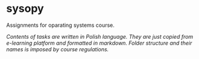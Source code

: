 # sysopy
Assignments for oparating systems course.

_Contents of tasks are written in Polish language. They are just copied from e-learning platform and formatted in markdown. Folder structure and their names is imposed by course regulations._
